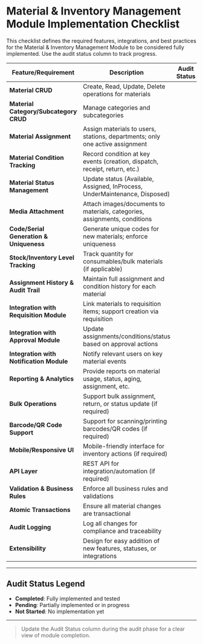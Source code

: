 # Material & Inventory Management Module Implementation Checklist

This checklist defines the required features, integrations, and best practices for the Material & Inventory Management Module to be considered fully implemented. Use the audit status column to track progress.

| Feature/Requirement                                      | Description                                                                 | Audit Status    |
|---------------------------------------------------------|-----------------------------------------------------------------------------|----------------|
| **Material CRUD**                                       | Create, Read, Update, Delete operations for materials                       |                |
| **Material Category/Subcategory CRUD**                  | Manage categories and subcategories                                         |                |
| **Material Assignment**                                 | Assign materials to users, stations, departments; only one active assignment|                |
| **Material Condition Tracking**                         | Record condition at key events (creation, dispatch, receipt, return, etc.)  |                |
| **Material Status Management**                          | Update status (Available, Assigned, InProcess, UnderMaintenance, Disposed)  |                |
| **Media Attachment**                                    | Attach images/documents to materials, categories, assignments, conditions   |                |
| **Code/Serial Generation & Uniqueness**                 | Generate unique codes for new materials; enforce uniqueness                 |                |
| **Stock/Inventory Level Tracking**                      | Track quantity for consumables/bulk materials (if applicable)               |                |
| **Assignment History & Audit Trail**                    | Maintain full assignment and condition history for each material            |                |
| **Integration with Requisition Module**                 | Link materials to requisition items; support creation via requisition       |                |
| **Integration with Approval Module**                    | Update assignments/conditions/status based on approval actions              |                |
| **Integration with Notification Module**                | Notify relevant users on key material events                                |                |
| **Reporting & Analytics**                               | Provide reports on material usage, status, aging, assignment, etc.          |                |
| **Bulk Operations**                                     | Support bulk assignment, return, or status update (if required)             |                |
| **Barcode/QR Code Support**                             | Support for scanning/printing barcodes/QR codes (if required)               |                |
| **Mobile/Responsive UI**                                | Mobile-friendly interface for inventory actions (if required)               |                |
| **API Layer**                                           | REST API for integration/automation (if required)                           |                |
| **Validation & Business Rules**                         | Enforce all business rules and validations                                  |                |
| **Atomic Transactions**                                 | Ensure all material changes are transactional                               |                |
| **Audit Logging**                                       | Log all changes for compliance and traceability                             |                |
| **Extensibility**                                       | Design for easy addition of new features, statuses, or integrations         |                |

---

## Audit Status Legend
- **Completed**: Fully implemented and tested
- **Pending**: Partially implemented or in progress
- **Not Started**: No implementation yet

---

> Update the Audit Status column during the audit phase for a clear view of module completion. 